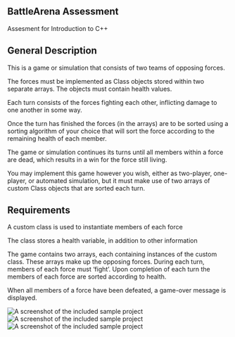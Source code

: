 ## BattleArena Assessment
Assesment for Introduction to C++

## General Description
This is a game or simulation that consists of two teams of opposing forces.

The forces must be implemented as Class objects stored within two separate arrays. The objects must contain health values.

Each turn consists of the forces fighting each other, inflicting damage to one another in some way.

Once the turn has finished the forces (in the arrays) are to be sorted using a sorting algorithm of your choice that will sort the force according to the remaining health of each member.

The game or simulation continues its turns until all members within a force are dead, which results in a win for the force still living.

You may implement this game however you wish, either as two-player, one-player, or automated simulation, but it must make use of two arrays of custom Class objects that are sorted each turn.

## Requirements
A custom class is used to instantiate members of each force

The class stores a health variable, in addition to other information

The game contains two arrays, each containing instances of the custom class. These arrays make up the opposing forces.
During each turn, members of each force must ‘fight’. Upon completion of each turn the members of each force are sorted according to health.

When all members of a force have been defeated, a game-over message is displayed.

![A screenshot of the included sample project](.github/BattleArena.png)
![A screenshot of the included sample project](.github/BattleArena1.png)
![A screenshot of the included sample project](.github/BattleArena2.png)
